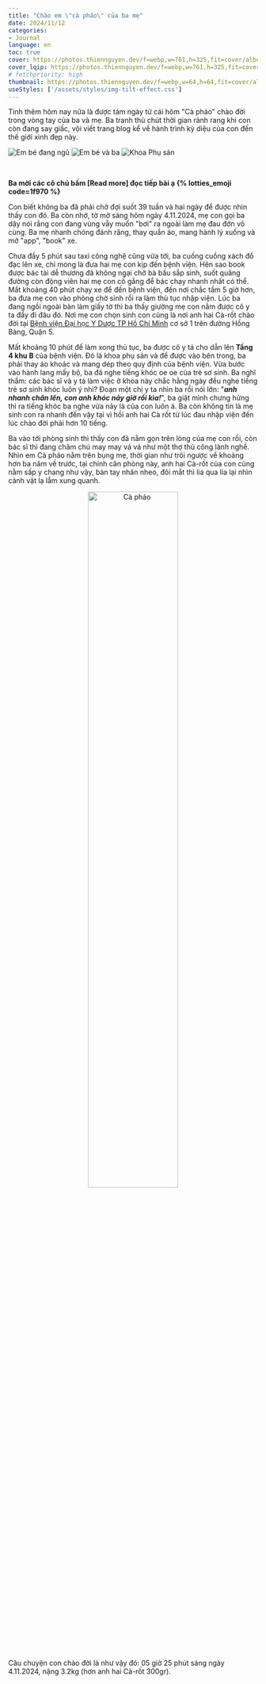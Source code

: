 ```yaml
---
title: "Chào em \"cà pháo\" của ba mẹ"
date: 2024/11/12
categories:
- Journal
language: en
toc: true
cover: https://photos.thiennguyen.dev/f=webp,w=761,h=325,fit=cover/album/blog/2024-11-12-chao-em-ca-phao-cua-ba-me/ca-phao.jpg
cover_lqip: https://photos.thiennguyen.dev/f=webp,w=761,h=325,fit=cover,q=80/album/blog/2024-11-12-chao-em-ca-phao-cua-ba-me/ca-phao.jpg
# fetchpriority: high
thumbnail: https://photos.thiennguyen.dev/f=webp,w=64,h=64,fit=cover/album/blog/2024-11-12-chao-em-ca-phao-cua-ba-me/ca-phao.jpg
useStyles: ['/assets/styles/img-tilt-effect.css']
---
```


Tinh thêm hôm nay nữa là được tám ngày từ cái hôm "Cà pháo" chào đời trong vòng tay của ba và mẹ. Ba tranh thủ chút thời gian rảnh rang khi con còn đang say giấc, vội viết trang blog kể về hành trình kỳ diệu của con đến thế giới xinh đẹp này. 

<div class="justified-gallery">

<!-- ![Ba ẵm em bé trong phòng chờ](https://photos.thiennguyen.dev/album/blog/2024-11-12-chao-em-ca-phao-cua-ba-me/ca-phao-20241104090936.jpg) -->
![Em bé đang ngủ](https://photos.thiennguyen.dev/album/blog/2024-11-12-chao-em-ca-phao-cua-ba-me/ca-phao-20241113005613.jpg)
![Em bé và ba](https://photos.thiennguyen.dev/album/blog/2024-11-12-chao-em-ca-phao-cua-ba-me/ca-phao-20241113010334.jpg)
![Khoa Phụ sản](https://photos.thiennguyen.dev/album/blog/2024-11-12-chao-em-ca-phao-cua-ba-me/khoa-phu-san-umc-20241104-051812.jpg)

</div>

<!-- <p style="text-align: center">

{% lotties_player className="is-inline-block animated-emoji" src="/assets/animation/baby.lottie" width="50%" height="50%" autoplay loop %}

</p> -->

<br />

**Ba mời các cô chú bấm [Read more] đọc tiếp bài ạ {% lotties_emoji code=1f970 %}**

<!-- more -->

Con biết không ba đã phải chờ đợi suốt 39 tuần và hai ngày để được nhìn thấy con đó. Ba còn nhớ, tờ mờ sáng hôm ngày 4.11.2024, mẹ con gọi ba dậy nói rằng con đang vùng vẫy muốn "bơi" ra ngoài làm mẹ đau đớn vô cùng. Ba mẹ nhanh chóng đánh răng, thay quần áo, mang hành lý xuống và  mở "app", "book" xe.

Chưa đầy 5 phút sau taxi công nghệ cũng vừa tới, ba cuống cuồng xách đồ đạc lên xe, chỉ mong là đưa hai mẹ con kịp đến bệnh viện. Hên sao book được bác tài dễ thương đã không ngại chở bà bầu sắp sinh, suốt quãng đường còn động viên hai mẹ con cố gắng để bác chạy nhanh nhất có thể. Mất khoảng 40 phút chạy xe để đến bệnh viện, đến nơi chắc tầm 5 giờ hơn, ba đưa mẹ con vào phòng chờ sinh rồi ra làm thủ tục nhập viện. Lúc ba đang ngồi ngoài bàn làm giấy tờ thì ba thấy giường mẹ con nằm được cô y ta đẩy đi đâu đó. Nơi mẹ con chọn sinh con cũng là nơi anh hai Cà-rốt chào đời tại [Bệnh viện Đại học Y Dược TP Hồ Chí Minh](https://www.bvdaihoc.com.vn/) cơ sở 1 trên đường Hồng Bàng, Quận 5.

Mất khoảng 10 phút để làm xong thủ tục, ba được cô y tá cho dẫn lên **Tầng 4 khu B** của bệnh viện. Đó là khoa phụ sản và để được vào bên trong, ba phải thay áo khoác và mang dép theo quy định của bệnh viện. Vừa bước vào hành lang mấy bộ, ba đã nghe tiếng khóc oe oe của trẻ sơ sinh. Ba nghĩ thầm: các bác sĩ và y tá làm việc ở khoa này chắc hằng ngày đều nghe tiếng trẻ sơ sinh khóc luôn ý nhỉ? Đoạn một chị y ta nhìn ba rồi nói lớn: "***anh nhanh chân lên, con anh khóc nảy giờ rồi kìa!***", ba giật mình chưng hửng thì ra tiếng khóc ba nghe vừa nảy là của con luôn á. Ba còn không tin là mẹ sinh con ra nhanh đến vậy tại vì hồi anh hai Cà rốt từ lúc đau nhập viện đến lúc chào đời phải hơn 10 tiếng.

Ba vào tới phòng sinh thì thấy con đã nằm gọn trên lòng của mẹ con rồi, còn bác sĩ thì đang chăm chú may may vá vá như một thợ thủ công lành nghề. Nhìn em Cà pháo nằm trên bụng mẹ, thời gian như trôi ngược về khoảng hơn ba năm về trước, tại chính căn phòng này, anh hai Cà-rốt của con cũng nằm sấp y chang như vậy, bàn tay nhăn nheo, đôi mắt thì lia qua lia lại nhìn cảnh vật lạ lẫm xung quanh. 

<p style="text-align: center;">
    <img class="in-view-effect frame tilt-right lazy" src="https://photos.thiennguyen.dev/album/blog/2024-11-12-chao-em-ca-phao-cua-ba-me/ca-phao.jpg" data-src="https://photos.thiennguyen.dev/album/blog/2024-11-12-chao-em-ca-phao-cua-ba-me/ca-phao.jpg" alt="Cà pháo" title="Cà rốt" width="60%">
</p>

Câu chuyện con chào đời là như vậy đó: 05 giờ 25 phút sáng ngày 4.11.2024, nặng 3.2kg (hơn anh hai Cà-rốt 300gr).

